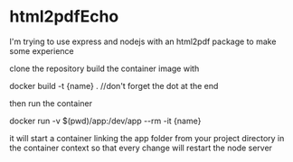 # html2pdfEcho
I'm trying to use express and nodejs with an html2pdf package to make some experience 

clone the repository build the container image with

docker build -t {name} .  //don't forget the dot at the end

then run the container

docker run -v $(pwd)/app:/dev/app --rm -it {name} 

it will start a container linking the app folder from your project directory in the container context so that every change will restart the node server
